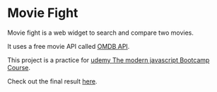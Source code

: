 # Movie Fight

Movie fight is a web widget to search and compare two movies.

It uses a free movie API called [OMDB API](http://www.omdbapi.com/).

This project is a practice for [udemy The modern javascript Bootcamp Course](https://www.udemy.com/course/javascript-beginners-complete-tutorial/).

Check out the final result [here](https://movie-fight-lovat.vercel.app/).

